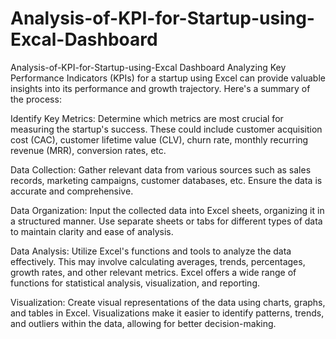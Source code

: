 # Analysis-of-KPI-for-Startup-using-Excal-Dashboard
Analysis-of-KPI-for-Startup-using-Excal Dashboard
Analyzing Key Performance Indicators (KPIs) for a startup using Excel can provide valuable insights into its performance and growth trajectory. Here's a summary of the process:

Identify Key Metrics: Determine which metrics are most crucial for measuring the startup's success. These could include customer acquisition cost (CAC), customer lifetime value (CLV), churn rate, monthly recurring revenue (MRR), conversion rates, etc.

Data Collection: Gather relevant data from various sources such as sales records, marketing campaigns, customer databases, etc. Ensure the data is accurate and comprehensive.

Data Organization: Input the collected data into Excel sheets, organizing it in a structured manner. Use separate sheets or tabs for different types of data to maintain clarity and ease of analysis.

Data Analysis: Utilize Excel's functions and tools to analyze the data effectively. This may involve calculating averages, trends, percentages, growth rates, and other relevant metrics. Excel offers a wide range of functions for statistical analysis, visualization, and reporting.

Visualization: Create visual representations of the data using charts, graphs, and tables in Excel. Visualizations make it easier to identify patterns, trends, and outliers within the data, allowing for better decision-making.
